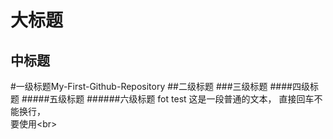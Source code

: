 大标题
======
中标题
------
#一级标题My-First-Github-Repository
##二级标题
###三级标题
####四级标题
#####五级标题
######六级标题
fot test
这是一段普通的文本，
直接回车不能换行，<br>
要使用\<br>
